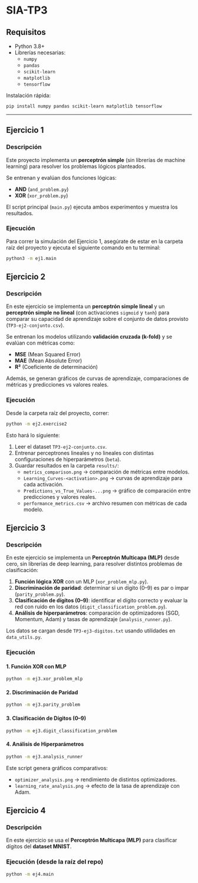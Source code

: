 # SIA-TP3

## Requisitos
- Python 3.8+  
- Librerías necesarias:
  - `numpy`
  - `pandas`
  - `scikit-learn`
  - `matplotlib`
  - `tensorflow` 

Instalación rápida:  
```bash
pip install numpy pandas scikit-learn matplotlib tensorflow
```

---

## Ejercicio 1

### Descripción
Este proyecto implementa un **perceptrón simple** (sin librerías de machine learning) para resolver los problemas lógicos planteados.

Se entrenan y evalúan dos funciones lógicas:  
- **AND** (`and_problem.py`)  
- **XOR** (`xor_problem.py`)  

El script principal (`main.py`) ejecuta ambos experimentos y muestra los resultados.

### Ejecución

Para correr la simulación del Ejercicio 1, asegúrate de estar en la carpeta raíz del proyecto y ejecuta el siguiente comando en tu terminal:

```bash
python3 -m ej1.main
```

## Ejercicio 2

### Descripción
En este ejercicio se implementa un **perceptrón simple lineal** y un **perceptrón simple no lineal** (con activaciones `sigmoid` y `tanh`) para comparar su capacidad de aprendizaje sobre el conjunto de datos provisto (`TP3-ej2-conjunto.csv`).

Se entrenan los modelos utilizando **validación cruzada (k-fold)** y se evalúan con métricas como:
- **MSE** (Mean Squared Error)  
- **MAE** (Mean Absolute Error)  
- **R²** (Coeficiente de determinación)  

Además, se generan gráficos de curvas de aprendizaje, comparaciones de métricas y predicciones vs valores reales.


### Ejecución
Desde la carpeta raíz del proyecto, correr:

```bash
python -m ej2.exercise2
```

Esto hará lo siguiente:
1. Leer el dataset `TP3-ej2-conjunto.csv`.  
2. Entrenar perceptrones lineales y no lineales con distintas configuraciones de hiperparámetros (`beta`).  
3. Guardar resultados en la carpeta `results/`:  
   - `metrics_comparison.png` → comparación de métricas entre modelos.  
   - `Learning_Curves-<activation>.png` → curvas de aprendizaje para cada activación.  
   - `Predictions_vs_True_Values-...png` → gráfico de comparación entre predicciones y valores reales.  
   - `performance_metrics.csv` → archivo resumen con métricas de cada modelo.  

## Ejercicio 3

### Descripción
En este ejercicio se implementa un **Perceptrón Multicapa (MLP)** desde cero, sin librerías de deep learning, para resolver distintos problemas de clasificación:

1. **Función lógica XOR** con un MLP (`xor_problem_mlp.py`).  
2. **Discriminación de paridad**: determinar si un dígito (0–9) es par o impar (`parity_problem.py`).  
3. **Clasificación de dígitos (0–9)**: identificar el dígito correcto y evaluar la red con ruido en los datos (`digit_classification_problem.py`).  
4. **Análisis de hiperparámetros**: comparación de optimizadores (SGD, Momentum, Adam) y tasas de aprendizaje (`analysis_runner.py`).  

Los datos se cargan desde `TP3-ej3-digitos.txt` usando utilidades en `data_utils.py`.


### Ejecución

#### 1. Función XOR con MLP
```bash
python -m ej3.xor_problem_mlp
```

#### 2. Discriminación de Paridad
```bash
python -m ej3.parity_problem
```

#### 3. Clasificación de Dígitos (0–9)
```bash
python -m ej3.digit_classification_problem
```

#### 4. Análisis de Hiperparámetros
```bash
python -m ej3.analysis_runner
```

Este script genera gráficos comparativos:
- `optimizer_analysis.png` → rendimiento de distintos optimizadores.  
- `learning_rate_analysis.png` → efecto de la tasa de aprendizaje con Adam.  

## Ejercicio 4

### Descripción
En este ejercicio se usa el **Perceptrón Multicapa (MLP)** para clasificar dígitos del **dataset MNIST**.


### Ejecución (desde la raíz del repo)

```bash
python -m ej4.main
```
